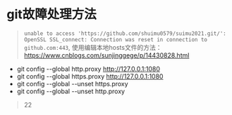 # git故障处理方法

> `unable to access 'https://github.com/shuimu0579/suimu2021.git/': OpenSSL SSL_connect: Connection was reset in connection to github.com:443`, 使用编辑本地hosts文件的方法：https://www.cnblogs.com/sunjinggege/p/14430828.html

- git config --global http.proxy http://127.0.0.1:1080
- git config --global https.proxy http://127.0.0.1:1080
- git config --global --unset https.proxy
- git config --global --unset http.proxy

> 22
